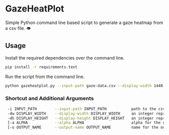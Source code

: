# GazeHeatPlot
Simple Python command line based script to generate a gaze heatmap from a csv file. 👁️

## Usage
Install the required dependencies over the command line.
```bash
pip install -r requirements.text
```

Run the script from the command line.
```bash  
python gazeheatplot.py --input-path gaze-data.csv --display-width 1440 --display-height 900
``` 

### Shortcut and Additional Arguments
```bash
 -i INPUT_PATH        --input-path INPUT_PATH           path to the csv input
 -dw DISPLAY_WIDTH    --display-width DISPLAY_WIDTH     an integer representing the display width
 -dh DISPLAY_HEIGHT   --display-height DISPLAY_HEIGHT   an integer representing the display height
 [-a ALPHA            --alpha ALPHA                     alpha for the gaze overlay]
 [-o OUTPUT_NAME      --output-name OUTPUT_NAME         name for the output file]
 ```
